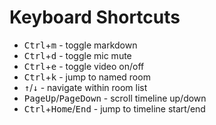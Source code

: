# Keyboard Shortcuts

- <kbd>Ctrl</kbd>+<kbd>m</kbd> - toggle markdown
- <kbd>Ctrl</kbd>+<kbd>d</kbd> - toggle mic mute
- <kbd>Ctrl</kbd>+<kbd>e</kbd> - toggle video on/off
- <kbd>Ctrl</kbd>+<kbd>k</kbd> - jump to named room
- <kbd>↑</kbd>/<kbd>↓</kbd> - navigate within room list
- <kbd>PageUp</kbd>/<kbd>PageDown</kbd> - scroll timeline up/down
- <kbd>Ctrl</kbd>+<kbd>Home</kbd>/<kbd>End</kbd> - jump to timeline start/end
